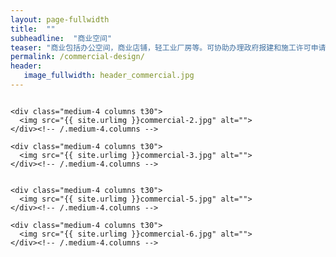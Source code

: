 ```yaml
---
layout: page-fullwidth
title:  ""
subheadline:  "商业空间"
teaser: "商业包括办公空间，商业店铺，轻工业厂房等。可协助办理政府报建和施工许可申请。"
permalink: /commercial-design/
header:
   image_fullwidth: header_commercial.jpg
---
```

<div class="row">
    <div class="medium-4 columns t30">
    <img src="{{ site.urlimg }}commercial-1.jpg" alt="">
    </div><!-- /.medium-4.columns -->

    <div class="medium-4 columns t30">
      <img src="{{ site.urlimg }}commercial-2.jpg" alt="">
    </div><!-- /.medium-4.columns -->

    <div class="medium-4 columns t30">
      <img src="{{ site.urlimg }}commercial-3.jpg" alt="">
    </div><!-- /.medium-4.columns -->

</div><!-- /.row -->


<div class="row">
    <div class="medium-4 columns t30">
    <img src="{{ site.urlimg }}commercial-4.jpg" alt="">
    </div><!-- /.medium-4.columns -->

    <div class="medium-4 columns t30">
      <img src="{{ site.urlimg }}commercial-5.jpg" alt="">
    </div><!-- /.medium-4.columns -->

    <div class="medium-4 columns t30">
      <img src="{{ site.urlimg }}commercial-6.jpg" alt="">
    </div><!-- /.medium-4.columns -->

</div><!-- /.row -->
